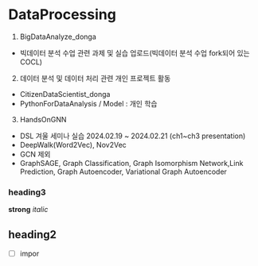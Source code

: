 # DataProcessing
1. BigDataAnalyze_donga
- 빅데이터 분석 수업 관련 과제 및 실습 업로드(빅데이터 분석 수업 fork되어 있는 COCL)

2. 데이터 분석 및 데이터 처리 관련 개인 프로젝트 활동
- CitizenDataScientist_donga
- PythonForDataAnalysis / Model : 개인 학습

3. HandsOnGNN
- DSL 겨울 세미나 실습 2024.02.19 ~ 2024.02.21 (ch1~ch3 presentation)
- DeepWalk(Word2Vec), Nov2Vec
- GCN 제외
- GraphSAGE, Graph Classification, Graph Isomorphism Network,Link Prediction, Graph Autoencoder, Variational Graph Autoencoder


### heading3
**strong** _italic_
## heading2

- [ ] impor
